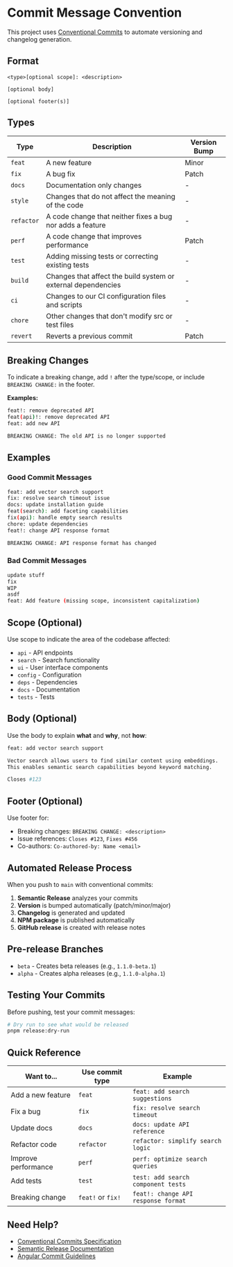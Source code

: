 # Commit Message Convention

This project uses [Conventional Commits](https://www.conventionalcommits.org/) to automate versioning and changelog generation.

## Format

```
<type>[optional scope]: <description>

[optional body]

[optional footer(s)]
```

## Types

| Type       | Description                                                   | Version Bump |
| ---------- | ------------------------------------------------------------- | ------------ |
| `feat`     | A new feature                                                 | Minor        |
| `fix`      | A bug fix                                                     | Patch        |
| `docs`     | Documentation only changes                                    | -            |
| `style`    | Changes that do not affect the meaning of the code            | -            |
| `refactor` | A code change that neither fixes a bug nor adds a feature     | -            |
| `perf`     | A code change that improves performance                       | Patch        |
| `test`     | Adding missing tests or correcting existing tests             | -            |
| `build`    | Changes that affect the build system or external dependencies | -            |
| `ci`       | Changes to our CI configuration files and scripts             | -            |
| `chore`    | Other changes that don't modify src or test files             | -            |
| `revert`   | Reverts a previous commit                                     | Patch        |

## Breaking Changes

To indicate a breaking change, add `!` after the type/scope, or include `BREAKING CHANGE:` in the footer.

**Examples:**

```bash
feat!: remove deprecated API
feat(api)!: remove deprecated API
feat: add new API

BREAKING CHANGE: The old API is no longer supported
```

## Examples

### Good Commit Messages

```bash
feat: add vector search support
fix: resolve search timeout issue
docs: update installation guide
feat(search): add faceting capabilities
fix(api): handle empty search results
chore: update dependencies
feat!: change API response format

BREAKING CHANGE: API response format has changed
```

### Bad Commit Messages

```bash
update stuff
fix
WIP
asdf
feat: Add feature (missing scope, inconsistent capitalization)
```

## Scope (Optional)

Use scope to indicate the area of the codebase affected:

- `api` - API endpoints
- `search` - Search functionality
- `ui` - User interface components
- `config` - Configuration
- `deps` - Dependencies
- `docs` - Documentation
- `tests` - Tests

## Body (Optional)

Use the body to explain **what** and **why**, not **how**:

```bash
feat: add vector search support

Vector search allows users to find similar content using embeddings.
This enables semantic search capabilities beyond keyword matching.

Closes #123
```

## Footer (Optional)

Use footer for:

- Breaking changes: `BREAKING CHANGE: <description>`
- Issue references: `Closes #123`, `Fixes #456`
- Co-authors: `Co-authored-by: Name <email>`

## Automated Release Process

When you push to `main` with conventional commits:

1. **Semantic Release** analyzes your commits
2. **Version** is bumped automatically (patch/minor/major)
3. **Changelog** is generated and updated
4. **NPM package** is published automatically
5. **GitHub release** is created with release notes

## Pre-release Branches

- `beta` - Creates beta releases (e.g., `1.1.0-beta.1`)
- `alpha` - Creates alpha releases (e.g., `1.1.0-alpha.1`)

## Testing Your Commits

Before pushing, test your commit messages:

```bash
# Dry run to see what would be released
pnpm release:dry-run
```

## Quick Reference

| Want to...          | Use commit type   | Example                             |
| ------------------- | ----------------- | ----------------------------------- |
| Add a new feature   | `feat`            | `feat: add search suggestions`      |
| Fix a bug           | `fix`             | `fix: resolve search timeout`       |
| Update docs         | `docs`            | `docs: update API reference`        |
| Refactor code       | `refactor`        | `refactor: simplify search logic`   |
| Improve performance | `perf`            | `perf: optimize search queries`     |
| Add tests           | `test`            | `test: add search component tests`  |
| Breaking change     | `feat!` or `fix!` | `feat!: change API response format` |

## Need Help?

- [Conventional Commits Specification](https://www.conventionalcommits.org/)
- [Semantic Release Documentation](https://semantic-release.gitbook.io/)
- [Angular Commit Guidelines](https://github.com/angular/angular/blob/main/CONTRIBUTING.md#commit)
